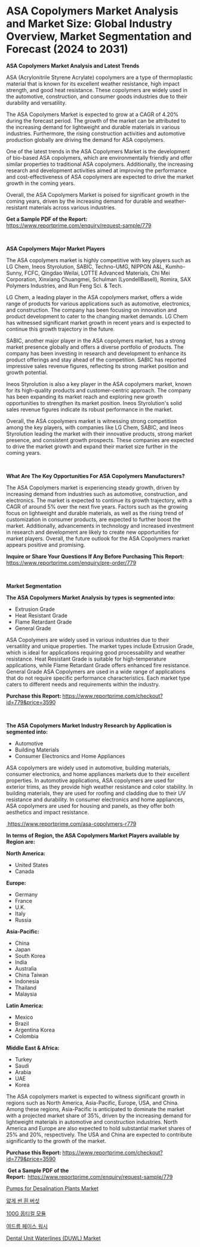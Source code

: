 <p><h1>ASA Copolymers Market Analysis and Market Size: Global Industry Overview, Market Segmentation and Forecast (2024 to 2031)</h1></p><p><strong>ASA Copolymers Market Analysis and Latest Trends</strong></p>
<p><p>ASA (Acrylonitrile Styrene Acrylate) copolymers are a type of thermoplastic material that is known for its excellent weather resistance, high impact strength, and good heat resistance. These copolymers are widely used in the automotive, construction, and consumer goods industries due to their durability and versatility.</p><p>The ASA Copolymers Market is expected to grow at a CAGR of 4.20% during the forecast period. The growth of the market can be attributed to the increasing demand for lightweight and durable materials in various industries. Furthermore, the rising construction activities and automotive production globally are driving the demand for ASA copolymers.</p><p>One of the latest trends in the ASA Copolymers Market is the development of bio-based ASA copolymers, which are environmentally friendly and offer similar properties to traditional ASA copolymers. Additionally, the increasing research and development activities aimed at improving the performance and cost-effectiveness of ASA copolymers are expected to drive the market growth in the coming years.</p><p>Overall, the ASA Copolymers Market is poised for significant growth in the coming years, driven by the increasing demand for durable and weather-resistant materials across various industries.</p></p>
<p><strong>Get a Sample PDF of the Report:&nbsp;</strong> <a href="https://www.reportprime.com/enquiry/request-sample/779">https://www.reportprime.com/enquiry/request-sample/779</a></p>
<p>&nbsp;</p>
<p><strong>ASA Copolymers Major Market Players</strong></p>
<p><p>The ASA copolymers market is highly competitive with key players such as LG Chem, Ineos Styrolution, SABIC, Techno-UMG, NIPPON A&L, Kumho-Sunny, FCFC, Qingdao Weilai, LOTTE Advanced Materials, Chi Mei Corporation, Xinxiang Chuangmei, Schulman (LyondellBasell), Romira, SAX Polymers Industries, and Run Feng Sci. & Tech.</p><p>LG Chem, a leading player in the ASA copolymers market, offers a wide range of products for various applications such as automotive, electronics, and construction. The company has been focusing on innovation and product development to cater to the changing market demands. LG Chem has witnessed significant market growth in recent years and is expected to continue this growth trajectory in the future.</p><p>SABIC, another major player in the ASA copolymers market, has a strong market presence globally and offers a diverse portfolio of products. The company has been investing in research and development to enhance its product offerings and stay ahead of the competition. SABIC has reported impressive sales revenue figures, reflecting its strong market position and growth potential.</p><p>Ineos Styrolution is also a key player in the ASA copolymers market, known for its high-quality products and customer-centric approach. The company has been expanding its market reach and exploring new growth opportunities to strengthen its market position. Ineos Styrolution's solid sales revenue figures indicate its robust performance in the market.</p><p>Overall, the ASA copolymers market is witnessing strong competition among the key players, with companies like LG Chem, SABIC, and Ineos Styrolution leading the market with their innovative products, strong market presence, and consistent growth prospects. These companies are expected to drive the market growth and expand their market size further in the coming years.</p></p>
<p>&nbsp;</p>
<p><strong>What Are The Key Opportunities For ASA Copolymers Manufacturers?</strong></p>
<p><p>The ASA Copolymers market is experiencing steady growth, driven by increasing demand from industries such as automotive, construction, and electronics. The market is expected to continue its growth trajectory, with a CAGR of around 5% over the next five years. Factors such as the growing focus on lightweight and durable materials, as well as the rising trend of customization in consumer products, are expected to further boost the market. Additionally, advancements in technology and increased investment in research and development are likely to create new opportunities for market players. Overall, the future outlook for the ASA Copolymers market appears positive and promising.</p></p>
<p><strong>Inquire or Share Your Questions If Any Before Purchasing This Report:</strong> <a href="https://www.reportprime.com/enquiry/pre-order/779">https://www.reportprime.com/enquiry/pre-order/779</a></p>
<p>&nbsp;</p>
<p><strong>Market Segmentation</strong></p>
<p><strong>The ASA Copolymers Market Analysis by types is segmented into:</strong></p>
<p><ul><li>Extrusion Grade</li><li>Heat Resistant Grade</li><li>Flame Retardant Grade</li><li>General Grade</li></ul></p>
<p><p>ASA Copolymers are widely used in various industries due to their versatility and unique properties. The market types include Extrusion Grade, which is ideal for applications requiring good processability and weather resistance. Heat Resistant Grade is suitable for high-temperature applications, while Flame Retardant Grade offers enhanced fire resistance. General Grade ASA Copolymers are used in a wide range of applications that do not require specific performance characteristics. Each market type caters to different needs and requirements within the industry.</p></p>
<p><strong>Purchase this Report:&nbsp;</strong><a href="https://www.reportprime.com/checkout?id=779&price=3590">https://www.reportprime.com/checkout?id=779&price=3590</a></p>
<p>&nbsp;</p>
<p><strong>The ASA Copolymers Market Industry Research by Application is segmented into:</strong></p>
<p><ul><li>Automotive</li><li>Building Materials</li><li>Consumer Electronics and Home Appliances</li></ul></p>
<p><p>ASA copolymers are widely used in automotive, building materials, consumer electronics, and home appliances markets due to their excellent properties. In automotive applications, ASA copolymers are used for exterior trims, as they provide high weather resistance and color stability. In building materials, they are used for roofing and cladding due to their UV resistance and durability. In consumer electronics and home appliances, ASA copolymers are used for housing and panels, as they offer both aesthetics and impact resistance.</p></p>
<p><a href="https://www.reportprime.com/asa-copolymers-r779">&nbsp;https://www.reportprime.com/asa-copolymers-r779</a></p>
<p><strong>In terms of Region, the ASA Copolymers Market Players available by Region are:</strong></p>
<p>
    <p> <strong> North America: </strong>
        <ul>
            <li>United States</li>
            <li>Canada</li>
        </ul>
        </p> 
    <p> <strong> Europe: </strong>
        <ul>
            <li>Germany</li>
            <li>France</li>
            <li>U.K.</li>
            <li>Italy</li>
            <li>Russia</li>
        </ul>
        </p> 
    <p> <strong> Asia-Pacific: </strong>
        <ul>
            <li>China</li>
            <li>Japan</li>
            <li>South Korea</li>
            <li>India</li>
            <li>Australia</li>
            <li>China Taiwan</li>
            <li>Indonesia</li>
            <li>Thailand</li>
            <li>Malaysia</li>
        </ul>
        </p> 
    <p> <strong> Latin America: </strong>
        <ul>
            <li>Mexico</li>
            <li>Brazil</li>
            <li>Argentina Korea</li>
            <li>Colombia</li>
        </ul>
        </p> 
    <p> <strong> Middle East & Africa: </strong>
        <ul>
            <li>Turkey</li>
            <li>Saudi</li>
            <li>Arabia</li>
            <li>UAE</li>
            <li>Korea</li>
        </ul>
    </p>
    </p>
<p><p>The ASA copolymers market is expected to witness significant growth in regions such as North America, Asia-Pacific, Europe, USA, and China. Among these regions, Asia-Pacific is anticipated to dominate the market with a projected market share of 35%, driven by the increasing demand for lightweight materials in automotive and construction industries. North America and Europe are also expected to hold substantial market shares of 25% and 20%, respectively. The USA and China are expected to contribute significantly to the growth of the market.</p></p>
<p><strong>Purchase this Report: </strong><a href="https://www.reportprime.com/checkout?id=779&price=3590">https://www.reportprime.com/checkout?id=779&price=3590</a></p>
<p>&nbsp;<strong>Get a Sample PDF of the Report:&nbsp;&nbsp;</strong><a href="https://www.reportprime.com/enquiry/request-sample/779">https://www.reportprime.com/enquiry/request-sample/779</a></p>
<p><strong></strong></p>
<p><p><a href="https://www.linkedin.com/pulse/pumps-desalination-plants-market-trends-analysis-forecasted-9ajpe">Pumps for Desalination Plants Market</a></p><p><a href="https://github.com/oajzkywllm460/Market-Research-Report-List-2/blob/main/755114974659.md">얇게 썬 흰 버섯</a></p><p><a href="https://medium.com/@gustavorn8776/100g-%EA%B4%91-%EB%AA%A8%EB%93%88-%EC%8B%9C%EC%9E%A5-%EA%B7%9C%EB%AA%A8-%EB%B0%8F-%EC%8B%9C%EC%9E%A5-%EB%8F%99%ED%96%A5-%EC%99%84%EB%B2%BD%ED%95%9C-%EC%82%B0%EC%97%85-%EA%B0%9C%EC%9A%94-2024-2031-02d86bdbab52">100G 옵티컬 모듈</a></p><p><a href="https://medium.com/@autumnberge/%EC%97%AC%EB%93%9C%EB%A6%84-%EC%96%BC%EA%B5%B4-%EC%84%B8%EC%A0%95%EC%A0%9C-%EC%8B%9C%EC%9E%A5-%EB%B6%84%EC%84%9D-%EB%B0%8F-2024%EB%85%84%EB%B6%80%ED%84%B0-2031%EB%85%84%EA%B9%8C%EC%A7%80%EC%9D%98-%ED%81%AC%EA%B8%B0-%EC%98%88%EC%B8%A1-aeca7c5eef0c">여드름 페이스 워시</a></p><p><a href="https://www.linkedin.com/pulse/dental-unit-waterlines-duwl-market-furnishes-information-h2ebe">Dental Unit Waterlines (DUWL) Market</a></p></p>